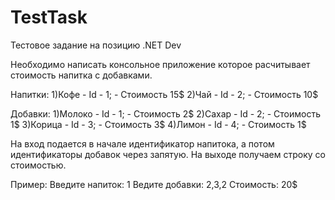 TestTask
========

Тестовое задание на позицию .NET Dev

Необходимо написать консольное приложение которое расчитывает стоимость напитка с добавками.

Напитки:
1)Кофе - Id - 1; - Стоимость 15$
2)Чай - Id - 2; - Стоимость 10$

Добавки:
1)Молоко - Id - 1; - Стоимость 2$
2)Сахар - Id - 2; - Стоимость 1$
3)Корица - Id - 3; - Стоимость 3$
4)Лимон - Id - 4; - Стоимость 1$

На вход подается в начале идентификатор напитока, а потом идентификаторы добавок через запятую. 
На выходе получаем строку со стоимостью.

Пример:
Введите напиток: 1
Ведите добавки: 2,3,2
Стоимость: 20$
